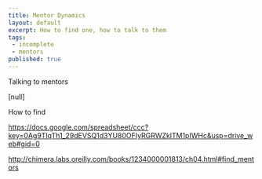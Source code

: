 ```yaml
---
title: Mentor Dynamics
layout: default
excerpt: How to find one, how to talk to them
tags:
 - incomplete
 - mentors
published: true
---
```


Talking to mentors

[null]

How to find

https://docs.google.com/spreadsheet/ccc?key=0Ag9TlqTh1_29dEVSQ1d3YU80OFIyRGRWZklTM1pIWHc&usp=drive_web#gid=0 

http://chimera.labs.oreilly.com/books/1234000001813/ch04.html#find_mentors
